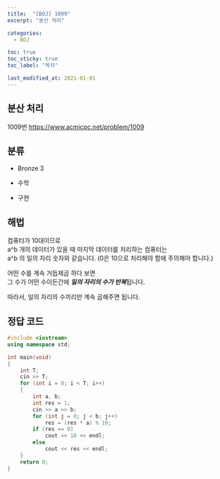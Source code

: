 ```yaml
---
title:  "[BOJ] 1009"
excerpt: "분산 처리"

categories:
  - BOJ

toc: true
toc_sticky: true
toc_label: "목차"

last_modified_at: 2021-01-01
---
```


## 분산 처리

1009번 <https://www.acmicpc.net/problem/1009>

## 분류
* Bronze 3

* 수학
* 구현

## 해법
컴퓨터가 10대이므로  
a^b 개의 데이터가 있을 때 마지막 데이터를 처리하는 컴퓨터는  
a^b 의 일의 자리 숫자와 같습니다. (0은 10으로 처리해야 함에 주의해야 합니다.)

어떤 수를 계속 거듭제곱 하다 보면  
그 수가 어떤 수이든간에 ***일의 자리의 수가 반복***됩니다.

따라서, 일의 자리의 수끼리만 계속 곱해주면 됩니다.

## 정답 코드
```cpp
#include <iostream>
using namespace std;

int main(void)
{
    int T;
    cin >> T;
    for (int i = 0; i < T; i++)
    {
        int a, b;
        int res = 1;
        cin >> a >> b;
        for (int j = 0; j < b; j++)
            res = (res * a) % 10;
        if (res == 0)
            cout << 10 << endl;
        else
            cout << res << endl;
    }
    return 0;
}
```
